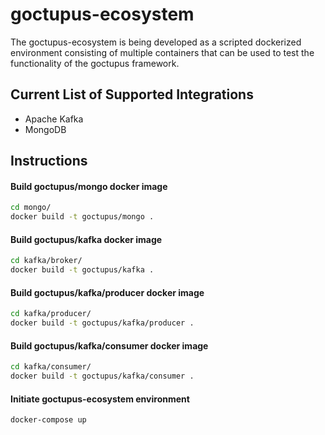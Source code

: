 # goctupus-ecosystem

The goctupus-ecosystem is being developed as a scripted dockerized environment consisting of multiple containers that can be used to test the functionality of the goctupus framework.

## Current List of Supported Integrations

* Apache Kafka
* MongoDB

## Instructions

#### Build goctupus/mongo docker image

```bash
cd mongo/
docker build -t goctupus/mongo .
```

#### Build goctupus/kafka docker image

```bash
cd kafka/broker/
docker build -t goctupus/kafka .
```

#### Build goctupus/kafka/producer docker image

```bash
cd kafka/producer/
docker build -t goctupus/kafka/producer .
```

#### Build goctupus/kafka/consumer docker image

```bash
cd kafka/consumer/
docker build -t goctupus/kafka/consumer .
```

#### Initiate goctupus-ecosystem environment

```bash
docker-compose up
```